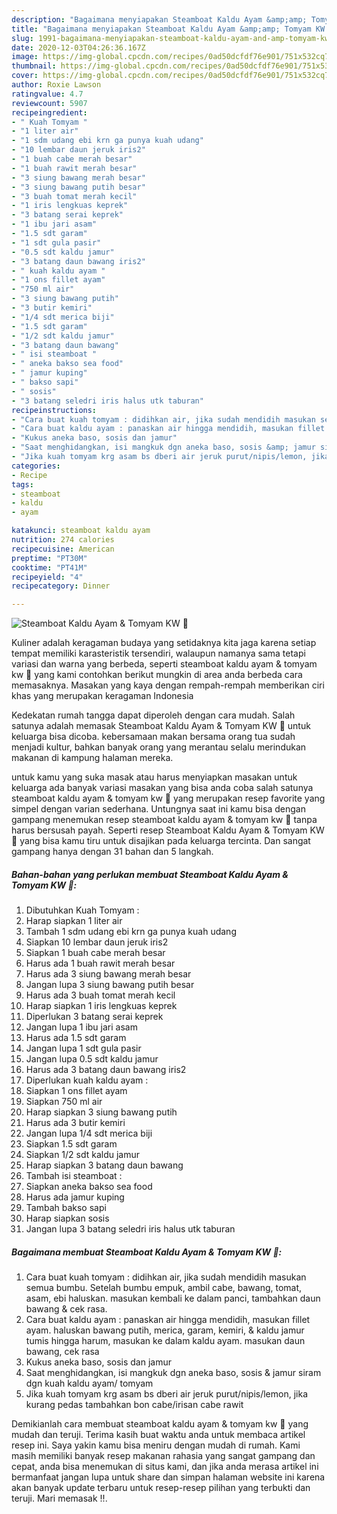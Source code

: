 ```yaml
---
description: "Bagaimana menyiapakan Steamboat Kaldu Ayam &amp;amp; Tomyam KW 🍲 minggu ini"
title: "Bagaimana menyiapakan Steamboat Kaldu Ayam &amp;amp; Tomyam KW 🍲 minggu ini"
slug: 1991-bagaimana-menyiapakan-steamboat-kaldu-ayam-and-amp-tomyam-kw-minggu-ini
date: 2020-12-03T04:26:36.167Z
image: https://img-global.cpcdn.com/recipes/0ad50dcfdf76e901/751x532cq70/steamboat-kaldu-ayam-tomyam-kw-🍲-foto-resep-utama.jpg
thumbnail: https://img-global.cpcdn.com/recipes/0ad50dcfdf76e901/751x532cq70/steamboat-kaldu-ayam-tomyam-kw-🍲-foto-resep-utama.jpg
cover: https://img-global.cpcdn.com/recipes/0ad50dcfdf76e901/751x532cq70/steamboat-kaldu-ayam-tomyam-kw-🍲-foto-resep-utama.jpg
author: Roxie Lawson
ratingvalue: 4.7
reviewcount: 5907
recipeingredient:
- " Kuah Tomyam "
- "1 liter air"
- "1 sdm udang ebi krn ga punya kuah udang"
- "10 lembar daun jeruk iris2"
- "1 buah cabe merah besar"
- "1 buah rawit merah besar"
- "3 siung bawang merah besar"
- "3 siung bawang putih besar"
- "3 buah tomat merah kecil"
- "1 iris lengkuas keprek"
- "3 batang serai keprek"
- "1 ibu jari asam"
- "1.5 sdt garam"
- "1 sdt gula pasir"
- "0.5 sdt kaldu jamur"
- "3 batang daun bawang iris2"
- " kuah kaldu ayam "
- "1 ons fillet ayam"
- "750 ml air"
- "3 siung bawang putih"
- "3 butir kemiri"
- "1/4 sdt merica biji"
- "1.5 sdt garam"
- "1/2 sdt kaldu jamur"
- "3 batang daun bawang"
- " isi steamboat "
- " aneka bakso sea food"
- " jamur kuping"
- " bakso sapi"
- " sosis"
- "3 batang seledri iris halus utk taburan"
recipeinstructions:
- "Cara buat kuah tomyam : didihkan air, jika sudah mendidih masukan semua bumbu. Setelah bumbu empuk, ambil cabe, bawang, tomat, asam, ebi haluskan. masukan kembali ke dalam panci, tambahkan daun bawang &amp; cek rasa."
- "Cara buat kaldu ayam : panaskan air hingga mendidih, masukan fillet ayam. haluskan bawang putih, merica, garam, kemiri, &amp; kaldu jamur tumis hingga harum, masukan ke dalam kaldu ayam. masukan daun bawang, cek rasa"
- "Kukus aneka baso, sosis dan jamur"
- "Saat menghidangkan, isi mangkuk dgn aneka baso, sosis &amp; jamur siram dgn kuah kaldu ayam/ tomyam"
- "Jika kuah tomyam krg asam bs dberi air jeruk purut/nipis/lemon, jika kurang pedas tambahkan bon cabe/irisan cabe rawit"
categories:
- Recipe
tags:
- steamboat
- kaldu
- ayam

katakunci: steamboat kaldu ayam 
nutrition: 274 calories
recipecuisine: American
preptime: "PT30M"
cooktime: "PT41M"
recipeyield: "4"
recipecategory: Dinner

---
```



![Steamboat Kaldu Ayam &amp; Tomyam KW 🍲](https://img-global.cpcdn.com/recipes/0ad50dcfdf76e901/751x532cq70/steamboat-kaldu-ayam-tomyam-kw-🍲-foto-resep-utama.jpg)

Kuliner adalah keragaman budaya yang setidaknya kita jaga karena setiap tempat memiliki karasteristik tersendiri, walaupun namanya sama tetapi variasi dan warna yang berbeda, seperti steamboat kaldu ayam &amp; tomyam kw 🍲 yang kami contohkan berikut mungkin di area anda berbeda cara memasaknya. Masakan yang kaya dengan rempah-rempah memberikan ciri khas yang merupakan keragaman Indonesia

Kedekatan rumah tangga dapat diperoleh dengan cara mudah. Salah satunya adalah memasak Steamboat Kaldu Ayam &amp; Tomyam KW 🍲 untuk keluarga bisa dicoba. kebersamaan makan bersama orang tua sudah menjadi kultur, bahkan banyak orang yang merantau selalu merindukan makanan di kampung halaman mereka.



untuk kamu yang suka masak atau harus menyiapkan masakan untuk keluarga ada banyak variasi masakan yang bisa anda coba salah satunya steamboat kaldu ayam &amp; tomyam kw 🍲 yang merupakan resep favorite yang simpel dengan varian sederhana. Untungnya saat ini kamu bisa dengan gampang menemukan resep steamboat kaldu ayam &amp; tomyam kw 🍲 tanpa harus bersusah payah.
Seperti resep Steamboat Kaldu Ayam &amp; Tomyam KW 🍲 yang bisa kamu tiru untuk disajikan pada keluarga tercinta. Dan sangat gampang hanya dengan 31 bahan dan 5 langkah.


<!--inarticleads1-->

##### Bahan-bahan yang perlukan membuat Steamboat Kaldu Ayam &amp; Tomyam KW 🍲:

1. Dibutuhkan  Kuah Tomyam :
1. Harap siapkan 1 liter air
1. Tambah 1 sdm udang ebi krn ga punya kuah udang
1. Siapkan 10 lembar daun jeruk iris2
1. Siapkan 1 buah cabe merah besar
1. Harus ada 1 buah rawit merah besar
1. Harus ada 3 siung bawang merah besar
1. Jangan lupa 3 siung bawang putih besar
1. Harus ada 3 buah tomat merah kecil
1. Harap siapkan 1 iris lengkuas keprek
1. Diperlukan 3 batang serai keprek
1. Jangan lupa 1 ibu jari asam
1. Harus ada 1.5 sdt garam
1. Jangan lupa 1 sdt gula pasir
1. Jangan lupa 0.5 sdt kaldu jamur
1. Harus ada 3 batang daun bawang iris2
1. Diperlukan  kuah kaldu ayam :
1. Siapkan 1 ons fillet ayam
1. Siapkan 750 ml air
1. Harap siapkan 3 siung bawang putih
1. Harus ada 3 butir kemiri
1. Jangan lupa 1/4 sdt merica biji
1. Siapkan 1.5 sdt garam
1. Siapkan 1/2 sdt kaldu jamur
1. Harap siapkan 3 batang daun bawang
1. Tambah  isi steamboat :
1. Siapkan  aneka bakso sea food
1. Harus ada  jamur kuping
1. Tambah  bakso sapi
1. Harap siapkan  sosis
1. Jangan lupa 3 batang seledri iris halus utk taburan




<!--inarticleads2-->

##### Bagaimana membuat  Steamboat Kaldu Ayam &amp; Tomyam KW 🍲:

1. Cara buat kuah tomyam : didihkan air, jika sudah mendidih masukan semua bumbu. Setelah bumbu empuk, ambil cabe, bawang, tomat, asam, ebi haluskan. masukan kembali ke dalam panci, tambahkan daun bawang &amp; cek rasa.
1. Cara buat kaldu ayam : panaskan air hingga mendidih, masukan fillet ayam. haluskan bawang putih, merica, garam, kemiri, &amp; kaldu jamur tumis hingga harum, masukan ke dalam kaldu ayam. masukan daun bawang, cek rasa
1. Kukus aneka baso, sosis dan jamur
1. Saat menghidangkan, isi mangkuk dgn aneka baso, sosis &amp; jamur siram dgn kuah kaldu ayam/ tomyam
1. Jika kuah tomyam krg asam bs dberi air jeruk purut/nipis/lemon, jika kurang pedas tambahkan bon cabe/irisan cabe rawit




Demikianlah cara membuat steamboat kaldu ayam &amp; tomyam kw 🍲 yang mudah dan teruji. Terima kasih buat waktu anda untuk membaca artikel resep ini. Saya yakin kamu bisa meniru dengan mudah di rumah. Kami masih memiliki banyak resep makanan rahasia yang sangat gampang dan cepat, anda bisa menemukan di situs kami, dan jika anda merasa artikel ini bermanfaat jangan lupa untuk share dan simpan halaman website ini karena akan banyak update terbaru untuk resep-resep pilihan yang terbukti dan teruji. Mari memasak !!. 
